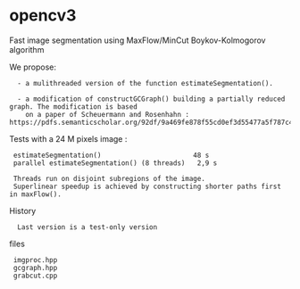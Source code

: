 # opencv3 

Fast image segmentation using MaxFlow/MinCut Boykov-Kolmogorov algorithm 

We propose:

      - a mulithreaded version of the function estimateSegmentation().
      
      - a modification of constructGCGraph() building a partially reduced graph. The modification is based 
        on a paper of Scheuermann and Rosenhahn : https://pdfs.semanticscholar.org/92df/9a469fe878f55cd0ef3d55477a5f787c47ba.pdf

Tests with a 24 M pixels image :

     estimateSegmentation()                       48 s
     parallel estimateSegmentation() (8 threads)   2,9 s
     
     Threads run on disjoint subregions of the image. 
     Superlinear speedup is achieved by constructing shorter paths first in maxFlow().
     
History

      Last version is a test-only version

files

     imgproc.hpp
     gcgraph.hpp
     grabcut.cpp
